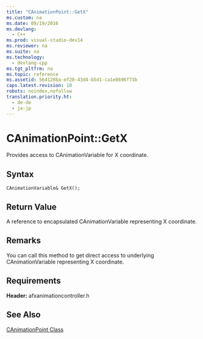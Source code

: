 ```yaml
---
title: "CAnimationPoint::GetX"
ms.custom: na
ms.date: 09/19/2016
ms.devlang: 
  - C++
ms.prod: visual-studio-dev14
ms.reviewer: na
ms.suite: na
ms.technology: 
  - devlang-cpp
ms.tgt_pltfrm: na
ms.topic: reference
ms.assetid: 564128ba-ef20-43d4-b5d1-ca1e8696f73b
caps.latest.revision: 10
robots: noindex,nofollow
translation.priority.ht: 
  - de-de
  - ja-jp
---
```

# CAnimationPoint::GetX
Provides access to CAnimationVariable for X coordinate.  
  
## Syntax  
  
```  
CAnimationVariable& GetX();  
```  
  
## Return Value  
 A reference to encapsulated CAnimationVariable representing X coordinate.  
  
## Remarks  
 You can call this method to get direct access to underlying CAnimationVariable representing X coordinate.  
  
## Requirements  
 **Header:** afxanimationcontroller.h  
  
## See Also  
 [CAnimationPoint Class](../vs140/CAnimationPoint-Class.md)